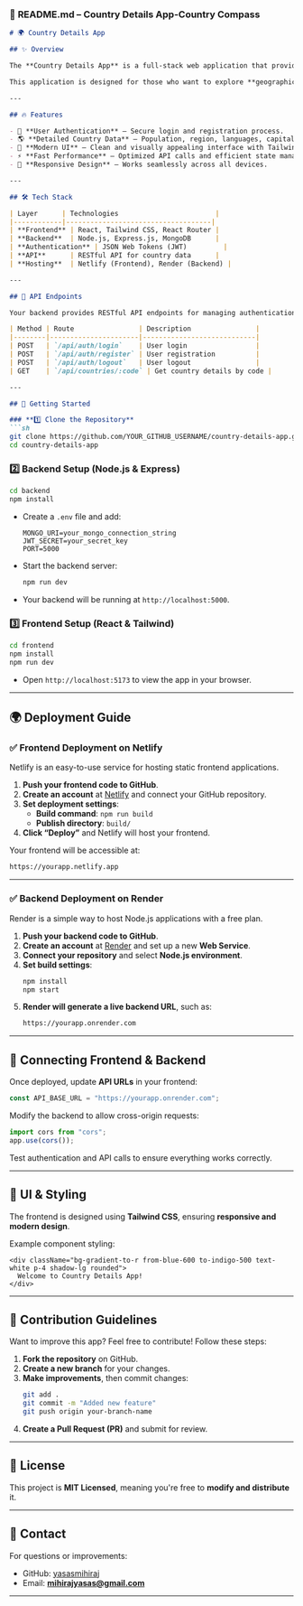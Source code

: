 
### 📖 **README.md – Country Details App-Country Compass**
```md
# 🌍 Country Details App

## ✨ Overview

The **Country Details App** is a full-stack web application that provides detailed information about different countries. Users must log in to access country-specific data, ensuring **secure access and authentication**. 

This application is designed for those who want to explore **geographical, political, and cultural details** about countries in an interactive way. Built using modern technologies like **React, Tailwind CSS, Node.js, and Express**, it delivers a **smooth and dynamic experience**.

---

## 🔥 Features

- 🔐 **User Authentication** – Secure login and registration process.
- 🌎 **Detailed Country Data** – Population, region, languages, capital, and flags.
- 🎨 **Modern UI** – Clean and visually appealing interface with Tailwind CSS.
- ⚡ **Fast Performance** – Optimized API calls and efficient state management.
- 🚀 **Responsive Design** – Works seamlessly across all devices.

---

## 🛠️ Tech Stack

| Layer      | Technologies                        |
|------------|------------------------------------|
| **Frontend** | React, Tailwind CSS, React Router |
| **Backend**  | Node.js, Express.js, MongoDB      |
| **Authentication** | JSON Web Tokens (JWT)         |
| **API**      | RESTful API for country data      |
| **Hosting**  | Netlify (Frontend), Render (Backend) |

---

## 📡 API Endpoints

Your backend provides RESTful API endpoints for managing authentication and country details.

| Method | Route                | Description                |
|--------|----------------------|----------------------------|
| POST   | `/api/auth/login`    | User login                 |
| POST   | `/api/auth/register` | User registration          |
| POST   | `/api/auth/logout`   | User logout                |
| GET    | `/api/countries/:code` | Get country details by code |

---

## 🚀 Getting Started

### **1️⃣ Clone the Repository**
```sh
git clone https://github.com/YOUR_GITHUB_USERNAME/country-details-app.git
cd country-details-app
```

### **2️⃣ Backend Setup (Node.js & Express)**
```sh
cd backend
npm install
```
- Create a `.env` file and add:
  ```env
  MONGO_URI=your_mongo_connection_string
  JWT_SECRET=your_secret_key
  PORT=5000
  ```
- Start the backend server:
  ```sh
  npm run dev
  ```
- Your backend will be running at `http://localhost:5000`.

### **3️⃣ Frontend Setup (React & Tailwind)**
```sh
cd frontend
npm install
npm run dev
```
- Open `http://localhost:5173` to view the app in your browser.

---

## 🌍 Deployment Guide

### ✅ **Frontend Deployment on Netlify**
Netlify is an easy-to-use service for hosting static frontend applications.

1. **Push your frontend code to GitHub**.
2. **Create an account** at [Netlify](https://www.netlify.com/) and connect your GitHub repository.
3. **Set deployment settings**:
   - **Build command**: `npm run build`
   - **Publish directory**: `build/`
4. **Click “Deploy”** and Netlify will host your frontend.

Your frontend will be accessible at:
```sh
https://yourapp.netlify.app
```

---

### ✅ **Backend Deployment on Render**
Render is a simple way to host Node.js applications with a free plan.

1. **Push your backend code to GitHub**.
2. **Create an account** at [Render](https://render.com/) and set up a new **Web Service**.
3. **Connect your repository** and select **Node.js environment**.
4. **Set build settings**:
   ```sh
   npm install
   npm start
   ```
5. **Render will generate a live backend URL**, such as:
   ```sh
   https://yourapp.onrender.com
   ```

---

## 🔗 Connecting Frontend & Backend

Once deployed, update **API URLs** in your frontend:

```js
const API_BASE_URL = "https://yourapp.onrender.com";
```

Modify the backend to allow cross-origin requests:

```ts
import cors from "cors";
app.use(cors());
```

Test authentication and API calls to ensure everything works correctly.

---

## 🎨 UI & Styling

The frontend is designed using **Tailwind CSS**, ensuring **responsive and modern design**.

Example component styling:
```tsx
<div className="bg-gradient-to-r from-blue-600 to-indigo-500 text-white p-4 shadow-lg rounded">
  Welcome to Country Details App!
</div>
```

---

## 📝 Contribution Guidelines

Want to improve this app? Feel free to contribute! Follow these steps:

1. **Fork the repository** on GitHub.
2. **Create a new branch** for your changes.
3. **Make improvements**, then commit changes:
   ```sh
   git add .
   git commit -m "Added new feature"
   git push origin your-branch-name
   ```
4. **Create a Pull Request (PR)** and submit for review.

---

## 📜 License

This project is **MIT Licensed**, meaning you're free to **modify and distribute** it.

---

## 📩 Contact

For questions or improvements:
- GitHub: [yasasmihiraj](https://github.com/yasasmihiraj)
- Email: **mihirajyasas@gmail.com**

---


